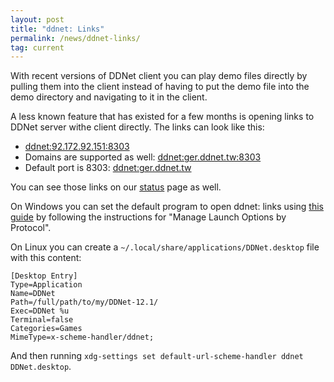```yaml
---
layout: post
title: "ddnet: Links"
permalink: /news/ddnet-links/
tag: current
---
```


With recent versions of DDNet client you can play demo files directly by pulling them into the client instead of having to put the demo file into the demo directory and navigating to it in the client.

A less known feature that has existed for a few months is opening links to DDNet server withe client directly. The links can look like this:

- [ddnet:92.172.92.151:8303](ddnet:95.172.92.151:8303)
- Domains are supported as well: [ddnet:ger.ddnet.tw:8303](ddnet:ger.ddnet.tw:8303)
- Default port is 8303: [ddnet:ger.ddnet.tw](ddnet:ger.ddnet.tw)

You can see those links on our [status](https://ddnet.tw/status/) page as well.

On Windows you can set the default program to open ddnet: links using [this guide](https://www.howtogeek.com/223144/how-to-set-your-default-apps-in-windows-10/) by following the instructions for "Manage Launch Options by Protocol".

On Linux you can create a `~/.local/share/applications/DDNet.desktop` file with this content:

```
[Desktop Entry]
Type=Application
Name=DDNet
Path=/full/path/to/my/DDNet-12.1/
Exec=DDNet %u
Terminal=false
Categories=Games
MimeType=x-scheme-handler/ddnet;
```

And then running `xdg-settings set default-url-scheme-handler ddnet DDNet.desktop`.
